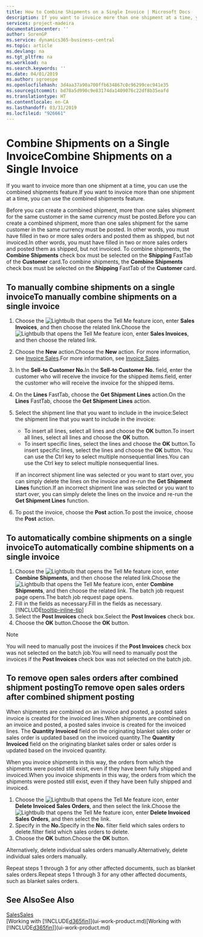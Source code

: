 ```yaml
---
title: How to Combine Shipments on a Single Invoice | Microsoft Docs
description: If you want to invoice more than one shipment at a time, you can use the combined shipments feature.
services: project-madeira
documentationcenter: ''
author: SorenGP
ms.service: dynamics365-business-central
ms.topic: article
ms.devlang: na
ms.tgt_pltfrm: na
ms.workload: na
ms.search.keywords: ''
ms.date: 04/01/2019
ms.author: sgroespe
ms.openlocfilehash: 3d4aa37a90a700ffb634867c0c96299cec941e35
ms.sourcegitcommit: bd78a5d990c9e83174da1409076c22df8b35eafd
ms.translationtype: HT
ms.contentlocale: en-CA
ms.lasthandoff: 03/31/2019
ms.locfileid: "926661"
---
```

# <a name="combine-shipments-on-a-single-invoice"></a><span data-ttu-id="39188-103">Combine Shipments on a Single Invoice</span><span class="sxs-lookup"><span data-stu-id="39188-103">Combine Shipments on a Single Invoice</span></span>
<span data-ttu-id="39188-104">If you want to invoice more than one shipment at a time, you can use the combined shipments feature.</span><span class="sxs-lookup"><span data-stu-id="39188-104">If you want to invoice more than one shipment at a time, you can use the combined shipments feature.</span></span>  

 <span data-ttu-id="39188-105">Before you can create a combined shipment, more than one sales shipment for the same customer in the same currency must be posted.</span><span class="sxs-lookup"><span data-stu-id="39188-105">Before you can create a combined shipment, more than one sales shipment for the same customer in the same currency must be posted.</span></span> <span data-ttu-id="39188-106">In other words, you must have filled in two or more sales orders and posted them as shipped, but not invoiced.</span><span class="sxs-lookup"><span data-stu-id="39188-106">In other words, you must have filled in two or more sales orders and posted them as shipped, but not invoiced.</span></span> <span data-ttu-id="39188-107">To combine shipments, the **Combine Shipments** check box must be selected on the **Shipping** FastTab of the **Customer** card.</span><span class="sxs-lookup"><span data-stu-id="39188-107">To combine shipments, the **Combine Shipments** check box must be selected on the **Shipping** FastTab of the **Customer** card.</span></span>  

## <a name="to-manually-combine-shipments-on-a-single-invoice"></a><span data-ttu-id="39188-108">To manually combine shipments on a single invoice</span><span class="sxs-lookup"><span data-stu-id="39188-108">To manually combine shipments on a single invoice</span></span>  
1. <span data-ttu-id="39188-109">Choose the ![Lightbulb that opens the Tell Me feature](media/ui-search/search_small.png "Tell me what you want to do") icon, enter **Sales Invoices**, and then choose the related link.</span><span class="sxs-lookup"><span data-stu-id="39188-109">Choose the ![Lightbulb that opens the Tell Me feature](media/ui-search/search_small.png "Tell me what you want to do") icon, enter **Sales Invoices**, and then choose the related link.</span></span>  
2. <span data-ttu-id="39188-110">Choose the **New** action.</span><span class="sxs-lookup"><span data-stu-id="39188-110">Choose the **New** action.</span></span> <span data-ttu-id="39188-111">For more information, see [Invoice Sales](sales-how-invoice-sales.md).</span><span class="sxs-lookup"><span data-stu-id="39188-111">For more information, see [Invoice Sales](sales-how-invoice-sales.md).</span></span>
3. <span data-ttu-id="39188-112">In the **Sell-to Customer No.**</span><span class="sxs-lookup"><span data-stu-id="39188-112">In the **Sell-to Customer No.**</span></span> <span data-ttu-id="39188-113">field, enter the customer who will receive the invoice for the shipped items.</span><span class="sxs-lookup"><span data-stu-id="39188-113">field, enter the customer who will receive the invoice for the shipped items.</span></span>  
4. <span data-ttu-id="39188-114">On the **Lines** FastTab, choose the **Get Shipment Lines** action.</span><span class="sxs-lookup"><span data-stu-id="39188-114">On the **Lines** FastTab, choose the **Get Shipment Lines** action.</span></span>  
5. <span data-ttu-id="39188-115">Select the shipment line that you want to include in the invoice:</span><span class="sxs-lookup"><span data-stu-id="39188-115">Select the shipment line that you want to include in the invoice:</span></span>  

    - <span data-ttu-id="39188-116">To insert all lines, select all lines and choose the **OK** button.</span><span class="sxs-lookup"><span data-stu-id="39188-116">To insert all lines, select all lines and choose the **OK** button.</span></span>  
    - <span data-ttu-id="39188-117">To insert specific lines, select the lines and choose the **OK** button.</span><span class="sxs-lookup"><span data-stu-id="39188-117">To insert specific lines, select the lines and choose the **OK** button.</span></span> <span data-ttu-id="39188-118">You can use the Ctrl key to select multiple nonsequential lines.</span><span class="sxs-lookup"><span data-stu-id="39188-118">You can use the Ctrl key to select multiple nonsequential lines.</span></span>  

    <span data-ttu-id="39188-119">If an incorrect shipment line was selected or you want to start over, you can simply delete the lines on the invoice and re-run the **Get Shipment Lines** function.</span><span class="sxs-lookup"><span data-stu-id="39188-119">If an incorrect shipment line was selected or you want to start over, you can simply delete the lines on the invoice and re-run the **Get Shipment Lines** function.</span></span>  
7. <span data-ttu-id="39188-120">To post the invoice, choose the **Post** action.</span><span class="sxs-lookup"><span data-stu-id="39188-120">To post the invoice, choose the **Post** action.</span></span>  

## <a name="to-automatically-combine-shipments-on-a-single-invoice"></a><span data-ttu-id="39188-121">To automatically combine shipments on a single invoice</span><span class="sxs-lookup"><span data-stu-id="39188-121">To automatically combine shipments on a single invoice</span></span>  
1. <span data-ttu-id="39188-122">Choose the ![Lightbulb that opens the Tell Me feature](media/ui-search/search_small.png "Tell me what you want to do") icon, enter **Combine Shipments**, and then choose the related link.</span><span class="sxs-lookup"><span data-stu-id="39188-122">Choose the ![Lightbulb that opens the Tell Me feature](media/ui-search/search_small.png "Tell me what you want to do") icon, enter **Combine Shipments**, and then choose the related link.</span></span> <span data-ttu-id="39188-123">The batch job request page opens.</span><span class="sxs-lookup"><span data-stu-id="39188-123">The batch job request page opens.</span></span>  
2. <span data-ttu-id="39188-124">Fill in the fields as necessary.</span><span class="sxs-lookup"><span data-stu-id="39188-124">Fill in the fields as necessary.</span></span> [!INCLUDE[tooltip-inline-tip](includes/tooltip-inline-tip_md.md)]
3. <span data-ttu-id="39188-125">Select the **Post Invoices** check box.</span><span class="sxs-lookup"><span data-stu-id="39188-125">Select the **Post Invoices** check box.</span></span>  
4.  <span data-ttu-id="39188-126">Choose the **OK** button.</span><span class="sxs-lookup"><span data-stu-id="39188-126">Choose the **OK** button.</span></span>  

> [!NOTE]  
>  <span data-ttu-id="39188-127">You will need to manually post the invoices if the **Post Invoices** check box was not selected on the batch job.</span><span class="sxs-lookup"><span data-stu-id="39188-127">You will need to manually post the invoices if the **Post Invoices** check box was not selected on the batch job.</span></span>  

## <a name="to-remove-open-sales-orders-after-combined-shipment-posting"></a><span data-ttu-id="39188-128">To remove open sales orders after combined shipment posting</span><span class="sxs-lookup"><span data-stu-id="39188-128">To remove open sales orders after combined shipment posting</span></span> 
<span data-ttu-id="39188-129">When shipments are combined on an invoice and posted, a posted sales invoice is created for the invoiced lines.</span><span class="sxs-lookup"><span data-stu-id="39188-129">When shipments are combined on an invoice and posted, a posted sales invoice is created for the invoiced lines.</span></span> <span data-ttu-id="39188-130">The **Quantity Invoiced** field on the originating blanket sales order or sales order is updated based on the invoiced quantity.</span><span class="sxs-lookup"><span data-stu-id="39188-130">The **Quantity Invoiced** field on the originating blanket sales order or sales order is updated based on the invoiced quantity.</span></span>  

<span data-ttu-id="39188-131">When you invoice shipments in this way, the orders from which the shipments were posted still exist, even if they have been fully shipped and invoiced.</span><span class="sxs-lookup"><span data-stu-id="39188-131">When you invoice shipments in this way, the orders from which the shipments were posted still exist, even if they have been fully shipped and invoiced.</span></span>   

1. <span data-ttu-id="39188-132">Choose the ![Lightbulb that opens the Tell Me feature](media/ui-search/search_small.png "Tell me what you want to do") icon, enter **Delete Invoiced Sales Orders**, and then select the link.</span><span class="sxs-lookup"><span data-stu-id="39188-132">Choose the ![Lightbulb that opens the Tell Me feature](media/ui-search/search_small.png "Tell me what you want to do") icon, enter **Delete Invoiced Sales Orders**, and then select the link.</span></span>  
2. <span data-ttu-id="39188-133">Specify in the **No.**</span><span class="sxs-lookup"><span data-stu-id="39188-133">Specify in the **No.**</span></span> <span data-ttu-id="39188-134">filter field which sales orders to delete.</span><span class="sxs-lookup"><span data-stu-id="39188-134">filter field which sales orders to delete.</span></span>  
3. <span data-ttu-id="39188-135">Choose the **OK** button.</span><span class="sxs-lookup"><span data-stu-id="39188-135">Choose the **OK** button.</span></span>  

<span data-ttu-id="39188-136">Alternatively, delete individual sales orders manually.</span><span class="sxs-lookup"><span data-stu-id="39188-136">Alternatively, delete individual sales orders manually.</span></span>  

<span data-ttu-id="39188-137">Repeat steps 1 through 3 for any other affected documents, such as blanket sales orders.</span><span class="sxs-lookup"><span data-stu-id="39188-137">Repeat steps 1 through 3 for any other affected documents, such as blanket sales orders.</span></span>

## <a name="see-also"></a><span data-ttu-id="39188-138">See Also</span><span class="sxs-lookup"><span data-stu-id="39188-138">See Also</span></span>  
[<span data-ttu-id="39188-139">Sales</span><span class="sxs-lookup"><span data-stu-id="39188-139">Sales</span></span>](sales-manage-sales.md)  
<span data-ttu-id="39188-140">[Working with [!INCLUDE[d365fin](includes/d365fin_md.md)]](ui-work-product.md)</span><span class="sxs-lookup"><span data-stu-id="39188-140">[Working with [!INCLUDE[d365fin](includes/d365fin_md.md)]](ui-work-product.md)</span></span>
